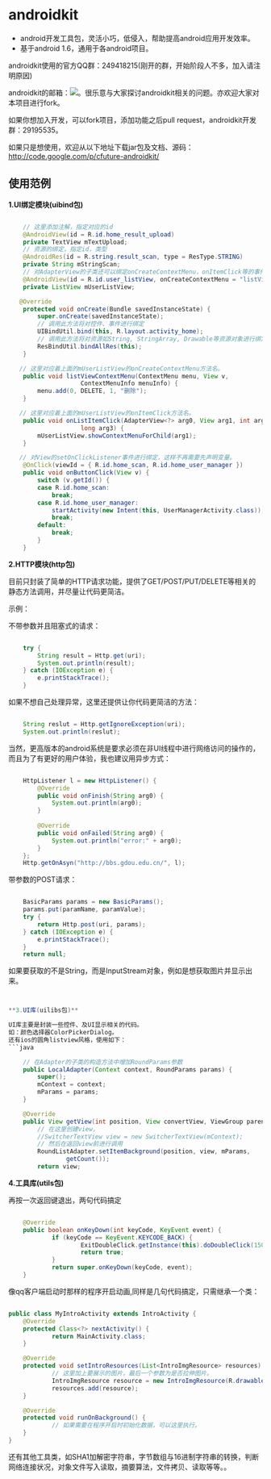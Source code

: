 # androidkit #


- android开发工具包，灵活小巧，低侵入，帮助提高android应用开发效率。
- 基于android 1.6，通用于各android项目。


androidkit使用的官方QQ群：249418215(刚开的群，开始阶段人不多，加入请注明原因)


androidkit的邮箱：<a target="_blank" href="http://mail.qq.com/cgi-bin/qm_share?t=qm_mailme&email=exoVHwkUEh8QEg8kHx4NOx0UAxYaEhdVGBQW" style="text-decoration:none;"><img src="http://rescdn.qqmail.com/zh_CN/htmledition/images/function/qm_open/ico_mailme_01.png"/></a>。很乐意与大家探讨androidkit相关的问题。亦欢迎大家对本项目进行fork。

如果你想加入开发，可以fork项目，添加功能之后pull request，androidkit开发群：29195535。

如果只是想使用，欢迎从以下地址下载jar包及文档、源码：http://code.google.com/p/cfuture-androidkit/




## 使用范例 ##

**1.UI绑定模块(uibind包)**

```java

    // 这里添加注解，指定对应的id
    @AndroidView(id = R.id.home_result_upload)
    private TextView mTextUpload;
    // 资源的绑定，指定id，类型
    @AndroidRes(id = R.string.result_scan, type = ResType.STRING)
    private String mStringScan;
    // 对AdapterView的子类还可以绑定onCreateContextMenu，onItemClick等的事件监听。
    @AndroidView(id = R.id.user_listView, onCreateContextMenu = "listViewContextMenu", onItemClick = "onListItemClick")
    private ListView mUserListView;

   @Override
    protected void onCreate(Bundle savedInstanceState) {
        super.onCreate(savedInstanceState);
        // 调用此方法将对控件、事件进行绑定
        UIBindUtil.bind(this, R.layout.activity_home);
        // 调用此方法将对资源如String, StringArray, Drawable等资源对象进行绑定。
        ResBindUtil.bindAllRes(this);
    }

   // 这里对应着上面的mUserListView的onCreateContextMenu方法名。
    public void listViewContextMenu(ContextMenu menu, View v,
                    ContextMenuInfo menuInfo) {
        menu.add(0, DELETE, 1, "删除");
    }

   // 这里对应着上面的mUserListView的onItemClick方法名。
    public void onListItemClick(AdapterView<?> arg0, View arg1, int arg2,
                    long arg3) {
        mUserListView.showContextMenuForChild(arg1);
    }

   // 对View的setOnClickListener事件进行绑定，这样不再需要先声明变量。
    @OnClick(viewId = { R.id.home_scan, R.id.home_user_manager })
    public void onButtonClick(View v) {
        switch (v.getId()) {
        case R.id.home_scan:
            break;
        case R.id.home_user_manager:
            startActivity(new Intent(this, UserManagerActivity.class));
            break;
        default:
            break;
        }
    }
``` 
**2.HTTP模块(http包)**

目前只封装了简单的HTTP请求功能，提供了GET/POST/PUT/DELETE等相关的静态方法调用，并尽量让代码更简洁。

示例：

不带参数并且阻塞式的请求：
```java

    try {
        String result = Http.get(uri);
        System.out.println(result);
    } catch (IOException e) {
        e.printStackTrace();
    }
```

如果不想自己处理异常，这里还提供让你代码更简洁的方法：
```java

    String reslut = Http.getIgnoreException(uri);
    System.out.println(reslut);
```
当然，更高版本的android系统是要求必须在非UI线程中进行网络访问的操作的，而且为了有更好的用户体验，我也建议用异步方式：
```java

	HttpListener l = new HttpListener() {         
	    @Override
	    public void onFinish(String arg0) {
            System.out.println(arg0);
	    }
	    
	    @Override
	    public void onFailed(String arg0) {
            System.out.println("error:" + arg0);
    	}
    };
    Http.getOnAsyn("http://bbs.gdou.edu.cn/", l);
```
带参数的POST请求：
```java

	BasicParams params = new BasicParams();
    params.put(paramName, paramValue);
    try {
        return Http.post(uri, params);
    } catch (IOException e) {
        e.printStackTrace();
    }
    return null;
```

如果要获取的不是String，而是InputStream对象，例如是想获取图片并显示出来。
```java


**3.UI库(uilibs包)**

UI库主要是封装一些控件、及UI显示相关的代码。
如：颜色选择器ColorPickerDialog。
还有ios的圆角listview风格，使用如下：
```java

	// 在Adapter的子类的构造方法中增加RoundParams参数
	public LocalAdapter(Context context, RoundParams params) {
		super();
		mContext = context;
		mParams = params;
	}

	@Override
	public View getView(int position, View convertView, ViewGroup parent) {
		// 在这里创建view，
		//SwitcherTextView view = new SwitcherTextView(mContext);
		// 然后在返回view前进行调用
		RoundListAdapter.setItemBackground(position, view, mParams,
				getCount());
		return view;
```	

**4.工具库(utils包)**

再按一次返回键退出，两句代码搞定
```java

    @Override
    public boolean onKeyDown(int keyCode, KeyEvent event) {
            if (keyCode == KeyEvent.KEYCODE_BACK) {
                    ExitDoubleClick.getInstance(this).doDoubleClick(1500, "再按一次返回键退出");
                    return true;
            }
            return super.onKeyDown(keyCode, event);
    }
```
像qq客户端启动时那样的程序开启动画,同样是几句代码搞定，只需继承一个类：
```java

public class MyIntroActivity extends IntroActivity {
    @Override
    protected Class<?> nextActivity() {
            return MainActivity.class;
    }

    @Override
    protected void setIntroResources(List<IntroImgResource> resources) {
            // 这里加上要展示的图片，最后一个参数为是否拉伸图片。
            IntroImgResource resource = new IntroImgResource(R.drawable.logo, 1500,0.3f, false);
            resources.add(resource);
    }

    @Override
    protected void runOnBackground() {
            // 如果需要在程序开启时初始化数据，可以这里执行。
    }
}
```
还有其他工具类，如SHA1加解密字符串，字节数组与16进制字符串的转换，判断网络连接状况，对象文件写入读取，摘要算法，文件拷贝、读取等等。。
